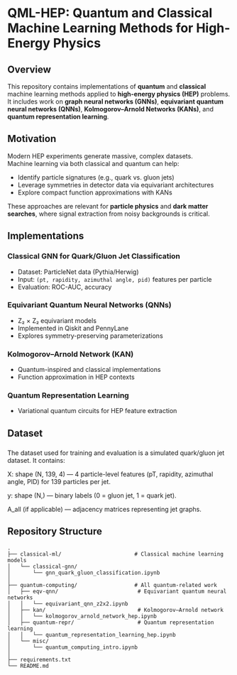 # QML-HEP: Quantum and Classical Machine Learning Methods for High-Energy Physics

## Overview
This repository contains implementations of **quantum** and **classical** machine learning methods applied to **high-energy physics (HEP)** problems.  
It includes work on **graph neural networks (GNNs)**, **equivariant quantum neural networks (QNNs)**, **Kolmogorov–Arnold Networks (KANs)**, and **quantum representation learning**.

## Motivation
Modern HEP experiments generate massive, complex datasets.  
Machine learning via both classical and quantum can help:
- Identify particle signatures (e.g., quark vs. gluon jets)
- Leverage symmetries in detector data via equivariant architectures
- Explore compact function approximations with KANs

These approaches are relevant for **particle physics** and **dark matter searches**, where signal extraction from noisy backgrounds is critical.

## Implementations

### Classical GNN for Quark/Gluon Jet Classification
- Dataset: ParticleNet data (Pythia/Herwig)
- Input: `(pt, rapidity, azimuthal angle, pid)` features per particle
- Evaluation: ROC-AUC, accuracy

### Equivariant Quantum Neural Networks (QNNs)
- Z₂ × Z₂ equivariant models
- Implemented in Qiskit and PennyLane
- Explores symmetry-preserving parameterizations

### Kolmogorov–Arnold Network (KAN)
- Quantum-inspired and classical implementations
- Function approximation in HEP contexts

### Quantum Representation Learning
- Variational quantum circuits for HEP feature extraction


## Dataset

###
The dataset used for training and evaluation is a simulated quark/gluon jet dataset.
It contains:

X: shape (N, 139, 4) — 4 particle-level features (pT, rapidity, azimuthal angle, PID) for 139 particles per jet.

y: shape (N,) — binary labels (0 = gluon jet, 1 = quark jet).

A_all (if applicable) — adjacency matrices representing jet graphs.

## Repository Structure
```
.
├── classical-ml/                       # Classical machine learning models
│   └── classical-gnn/
│       └── gnn_quark_gluon_classification.ipynb
│
├── quantum-computing/                  # All quantum-related work
│   ├── eqv-qnn/                         # Equivariant quantum neural networks
│   │   └── equivariant_qnn_z2x2.ipynb
│   ├── kan/                             # Kolmogorov–Arnold network
│   │   └── kolmogorov_arnold_network_hep.ipynb
│   ├── quantum-repr/                    # Quantum representation learning
│   │   └── quantum_representation_learning_hep.ipynb
│   └── misc/
│       └── quantum_computing_intro.ipynb
│
├── requirements.txt
└── README.md


```
